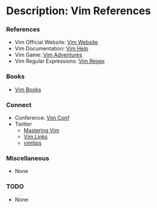# Description: Vim References

### References
* Vim Official Website: [Vim Website](https://www.vim.org/)
* Vim Documentation: [Vim Help](https://vimhelp.org/)
* Vim Game: [Vim Adventures](https://vim-adventures.com/)
* Vim Regular Expressions: [Vim Regex](http://vimregex.com/)

### Books
* [Vim Books](https://www.barbarianmeetscoding.com/blog/2019/01/06/exploring-vim-6-great-books-to-improve-your-vim-fu)

### Connect
* Conference: [Vim Conf](https://vimconf.org/)
* Twitter
    - [Mastering Vim](https://twitter.com/masteringvim?lang=en)
    - [Vim Links](https://twitter.com/VimLinks?lang=en)
    - [vimtips](https://twitter.com/vimtips?lang=en)

### Miscellaneous
* None

### TODO
* None

